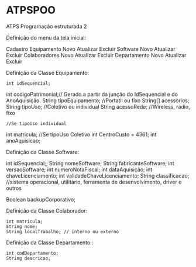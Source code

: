 ATPSPOO
=======

ATPS Programação estruturada 2

Definição do menu da tela inicial:

Cadastro
Equipamento
Novo
Atualizar
Excluir
Software
Novo
Atualizar
Excluir
Colaboradores
Novo
Atualizar
Excluir
Departamento
Novo
Atualizar
Excluir



Definição da Classe Equipamento:
	
	int idSequencial;
int codigoPatrimonial;// Gerado a partir da junção do IdSequencial e do AnoAquisição.
    	String tipoEquipamento; //Portatil ou fixo
    	String[] acessorios;
    	String tipoUso; //Coletivo ou individual
    	String acessoRede; //Wireless, radio, fixo
   	
	//Se tipoUso individual
int matricula;
//Se tipoUso Coletivo
	int CentroCusto = 4361;
	int anoAquisicao;

Definição da Classe Software:
	
int idSequencial;;
String nomeSoftware;
String fabricanteSoftware;
int versaoSoftware;
int numeroNotaFiscal;
int dataAquisição;
int chaveLicenciamento;
int validadeChaveLicenciamento;
String classificacao; //sistema operacional, utilitário, ferramenta de 
desenvolvimento, driver e outros

Boolean backupCorporativo;


Definição da Classe Colaborador:

	int matricula;
	String nome;
	String localTrabalho; // interno ou externo

Definição da Classe Departamento::

	int codDepartamento;
	String descricao;
